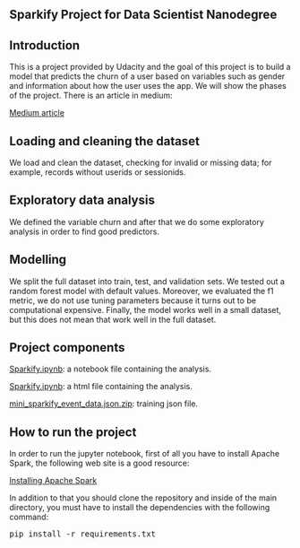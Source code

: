 <article class="markdown-body entry-content container-lg" itemprop="text">
    <h1><a id="user-content-sparkify-project-from-data-scientist-nanodegree">Sparkify Project for Data Scientist Nanodegree</a></h1>
    <h2><a id="user-content-introduction">Introduction</a></h2>
    <p>This is a project provided by Udacity and the goal of this project is to build a model
        that predicts the churn of a user based on variables such as gender and information about how the user uses the app. We will show the phases of the project.          There is an article in medium:
    </p>
    <p><a href="https://medium.com/" rel="nofollow">Medium article</a></p>
    <h2><a id="user-content-loading-and-cleaning-the-dataset">Loading and cleaning the dataset</a></h2>
    <p>We load and clean the dataset, checking for invalid or missing data; for example, records without userids or sessionids.</p>
    <h2><a id="user-content-exploratory-data-analysis">Exploratory data analysis</a></h2>
    <p>We defined the variable churn and after that we do some exploratory analysis in order to find good predictors.</p>
    <h2><a id="user-content-modelling">Modelling</a></h2>
    <p>We split the full dataset into train, test, and validation sets. We tested out a random forest model with default values. Moreover, we evaluated the f1 metric, we do not use tuning parameters because it turns out to be computational expensive. Finally, the model works well in a small dataset, but this does not mean that work well in the full dataset.</p>
    <h2><a id="user-content-project-components">Project components</a></h2>
    <p><a href="https://raw.githubusercontent.com/ricardoues/sparkify-project/master/Sparkify.ipynb" rel="nofollow">Sparkify.ipynb</a>: a notebook file containing the analysis.</p>
    <p><a href="https://raw.githubusercontent.com/ricardoues/sparkify-project/master/Sparkify.html" rel="nofollow">Sparkify.ipynb</a>: a html file containing the analysis.</p>
    <p><a href="https://github.com/ricardoues/sparkify-project/blob/master/mini_sparkify_event_data.json.zip?raw=true">mini_sparkify_event_data.json.zip</a>: training json file.</p>
    <h2><a id="user-content-how-to-run-the-project">How to run the project</a></h2>
    <p>In order to run the jupyter notebook, first of all you have to install Apache Spark, the following web site is a good resource:</p>
    <p><a href="https://computingforgeeks.com/how-to-install-apache-spark-on-ubuntu-debian/" rel="nofollow">Installing Apache Spark</a></p>
    <p>In addition to that you should clone the repository and inside of the main directory, you must have to install the dependencies with the following command:</p>
    <div class="highlight highlight-source-shell"><pre>pip install -r requirements.txt</pre></div>
</article>
